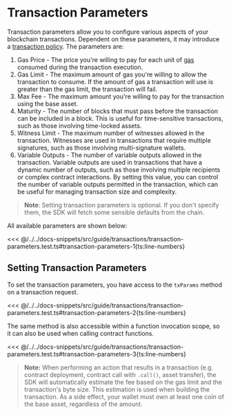 # Transaction Parameters

Transaction parameters allow you to configure various aspects of your blockchain transactions. Dependent on these parameters, it may introduce a [transaction policy](./transaction-policies.md). The parameters are:

1. Gas Price - The price you're willing to pay for each unit of [gas](https://docs.fuel.network/docs/intro/glossary/#gas) consumed during the transaction execution.
1. Gas Limit - The maximum amount of gas you're willing to allow the transaction to consume. If the amount of gas a transaction will use is greater than the gas limit, the transaction will fail.
1. Max Fee - The maximum amount you're willing to pay for the transaction using the base asset.
1. Maturity - The number of blocks that must pass before the transaction can be included in a block. This is useful for time-sensitive transactions, such as those involving time-locked assets.
1. Witness Limit - The maximum number of witnesses allowed in the transaction. Witnesses are used in transactions that require multiple signatures, such as those involving multi-signature wallets.
1. Variable Outputs - The number of variable outputs allowed in the transaction. Variable outputs are used in transactions that have a dynamic number of outputs, such as those involving multiple recipients or complex contract interactions. By setting this value, you can control the number of variable outputs permitted in the transaction, which can be useful for managing transaction size and complexity.

> **Note**: Setting transaction parameters is optional. If you don't specify them, the SDK will fetch some sensible defaults from the chain.

All available parameters are shown below:

<<< @/../../docs-snippets/src/guide/transactions/transaction-parameters.test.ts#transaction-parameters-1{ts:line-numbers}

## Setting Transaction Parameters

To set the transaction parameters, you have access to the `txParams` method on a transaction request.

<<< @/../../docs-snippets/src/guide/transactions/transaction-parameters.test.ts#transaction-parameters-2{ts:line-numbers}

The same method is also accessible within a function invocation scope, so it can also be used when calling contract functions.

<<< @/../../docs-snippets/src/guide/transactions/transaction-parameters.test.ts#transaction-parameters-3{ts:line-numbers}

> **Note:** When performing an action that results in a transaction (e.g. contract deployment, contract call with `.call()`, asset transfer), the SDK will automatically estimate the fee based on the gas limit and the transaction's byte size. This estimation is used when building the transaction. As a side effect, your wallet must own at least one coin of the base asset, regardless of the amount.
